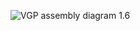![VGP assembly diagram 1.6](https://github.com/lunfardista/VGP1.6_tutorial/blob/master/updated_workflow/images/VGP_1.6_diagram_25112019.png)

